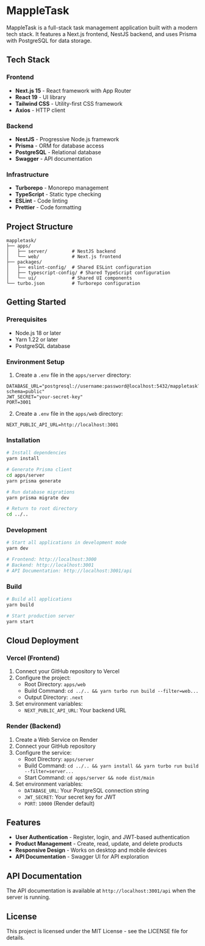 # MappleTask

MappleTask is a full-stack task management application built with a modern tech stack. It features a Next.js frontend, NestJS backend, and uses Prisma with PostgreSQL for data storage.

## Tech Stack

### Frontend

- **Next.js 15** - React framework with App Router
- **React 19** - UI library
- **Tailwind CSS** - Utility-first CSS framework
- **Axios** - HTTP client

### Backend

- **NestJS** - Progressive Node.js framework
- **Prisma** - ORM for database access
- **PostgreSQL** - Relational database
- **Swagger** - API documentation

### Infrastructure

- **Turborepo** - Monorepo management
- **TypeScript** - Static type checking
- **ESLint** - Code linting
- **Prettier** - Code formatting

## Project Structure

```
mappletask/
├── apps/
│   ├── server/         # NestJS backend
│   └── web/            # Next.js frontend
├── packages/
│   ├── eslint-config/  # Shared ESLint configuration
│   ├── typescript-config/ # Shared TypeScript configuration
│   └── ui/             # Shared UI components
└── turbo.json          # Turborepo configuration
```

## Getting Started

### Prerequisites

- Node.js 18 or later
- Yarn 1.22 or later
- PostgreSQL database

### Environment Setup

1. Create a `.env` file in the `apps/server` directory:

```
DATABASE_URL="postgresql://username:password@localhost:5432/mappletask?schema=public"
JWT_SECRET="your-secret-key"
PORT=3001
```

2. Create a `.env` file in the `apps/web` directory:

```
NEXT_PUBLIC_API_URL=http://localhost:3001
```

### Installation

```bash
# Install dependencies
yarn install

# Generate Prisma client
cd apps/server
yarn prisma generate

# Run database migrations
yarn prisma migrate dev

# Return to root directory
cd ../..
```

### Development

```bash
# Start all applications in development mode
yarn dev

# Frontend: http://localhost:3000
# Backend: http://localhost:3001
# API Documentation: http://localhost:3001/api
```

### Build

```bash
# Build all applications
yarn build

# Start production server
yarn start
```

## Cloud Deployment

### Vercel (Frontend)

1. Connect your GitHub repository to Vercel
2. Configure the project:
   - Root Directory: `apps/web`
   - Build Command: `cd ../.. && yarn turbo run build --filter=web...`
   - Output Directory: `.next`
3. Set environment variables:
   - `NEXT_PUBLIC_API_URL`: Your backend URL

### Render (Backend)

1. Create a Web Service on Render
2. Connect your GitHub repository
3. Configure the service:
   - Root Directory: `apps/server`
   - Build Command: `cd ../.. && yarn install && yarn turbo run build --filter=server...`
   - Start Command: `cd apps/server && node dist/main`
4. Set environment variables:
   - `DATABASE_URL`: Your PostgreSQL connection string
   - `JWT_SECRET`: Your secret key for JWT
   - `PORT`: `10000` (Render default)

## Features

- **User Authentication** - Register, login, and JWT-based authentication
- **Product Management** - Create, read, update, and delete products
- **Responsive Design** - Works on desktop and mobile devices
- **API Documentation** - Swagger UI for API exploration

## API Documentation

The API documentation is available at `http://localhost:3001/api` when the server is running.

## License

This project is licensed under the MIT License - see the LICENSE file for details.
```
